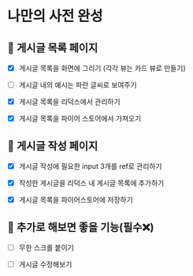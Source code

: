 # 나만의 사전 완성

## 🔖 게시글 목록 페이지

- [x] 게시글 목록을 화면에 그리기 (각각 뷰는 카드 뷰로 만들기)

- [ ] 게시글 내의 예시는 파란 글씨로 보여주기

- [x] 게시글 목록을 리덕스에서 관리하기

- [x] 게시글 목록을 파이어 스토어에서 가져오기

## 📝 게시글 작성 페이지

- [x] 게시글 작성에 필요한 input 3개를 ref로 관리하기

- [x] 작성한 게시글을 리덕스 내 게시글 목록에 추가하기

- [x] 게시글 목록을 파이어스토어에 저장하기

## 🤔 추가로 해보면 좋을 기능(필수❌)

- [ ] 무한 스크롤 붙이기

- [ ] 게시글 수정해보기
